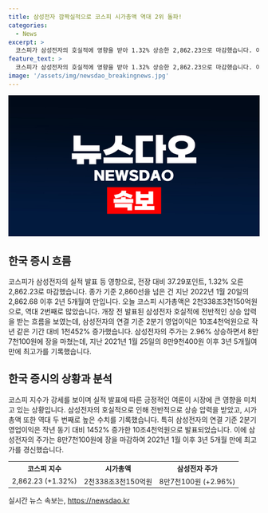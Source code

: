 ```yaml
---
title: 삼성전자 깜짝실적으로 코스피 시가총액 역대 2위 돌파!
categories:
  - News
excerpt: >
  코스피가 삼성전자의 호실적에 영향을 받아 1.32% 상승한 2,862.23으로 마감했습니다. 이는 2년 5개월여 만에 2,860선을 넘었으며, 시가총액은 역대 두 번째로 높았습니다. 삼성전자의 2분기 영업이익은 작년 대비 1,452% 증가한 10조4천억원으로 발표되었고, 주가는 3년 5개월여 만에 최고가를 기록했습니다. (150자)
feature_text: >
  코스피가 삼성전자의 호실적에 영향을 받아 1.32% 상승한 2,862.23으로 마감했습니다. 이는 2년 5개월여 만에 2,860선을 넘었으며, 시가총액은 역대 두 번째로 높았습니다. 삼성전자의 2분기 영업이익은 작년 대비 1,452% 증가한 10조4천억원으로 발표되었고, 주가는 3년 5개월여 만에 최고가를 기록했습니다. (150자)
image: '/assets/img/newsdao_breakingnews.jpg'
---
```


<p><img src="/assets/img/newsdao_breakingnews.jpg" alt="flaretime 속보" /></p>

<h2 data-ke-size="size26">한국 증시 흐름</h2>

<p data-ke-size="size16">코스피가 삼성전자의 실적 발표 등 영향으로, 전장 대비 37.29포인트, 1.32% 오른 2,862.23로 마감했습니다. 종가 기준 2,860선을 넘은 건 지난 2022년 1월 20일의 2,862.68 이후 2년 5개월여 만입니다. 오늘 코스피 시가총액은 2천338조3천150억원으로, 역대 2번째로 많았습니다. 개장 전 발표된 삼성전자 호실적에 전반적인 상승 압력을 받는 흐름을 보였는데, 삼성전자의 연결 기준 2분기 영업이익은 10조4천억원으로 작년 같은 기간 대비 1천452% 증가했습니다. 삼성전자의 주가는 2.96% 상승하면서 8만7천100원에 장을 마쳤는데, 지난 2021년 1월 25일의 8만9천400원 이후 3년 5개월여 만에 최고가를 기록했습니다.</p>

<h2 data-ke-size="size26">한국 증시의 상황과 분석</h2>

<p data-ke-size="size16">코스피 지수가 강세를 보이며 실적 발표에 따른 긍정적인 여론이 시장에 큰 영향을 미치고 있는 상황입니다. 삼성전자의 호실적으로 인해 전반적으로 상승 압력을 받았고, 시가총액 또한 역대 두 번째로 높은 수치를 기록했습니다. 특히 삼성전자의 연결 기준 2분기 영업이익은 작년 동기 대비 1452% 증가한 10조4천억원으로 발표되었습니다. 이에 삼성전자의 주가는 8만7천100원에 장을 마감하여 2021년 1월 이후 3년 5개월 만에 최고가를 경신했습니다.</p>

<table>
    <tr>
        <th>코스피 지수</th>
        <th>시가총액</th>
        <th>삼성전자 주가</th>
    </tr>
    <tr>
        <td style="text-align: center;">2,862.23 (+1.32%)</td>
        <td style="text-align: center;">2천338조3천150억원</td>
        <td style="text-align: center;">8만7천100원 (+2.96%)</td>
    </tr>
</table>
실시간 뉴스 속보는, <a href="https://newsdao.kr" rel="dofollow">https://newsdao.kr</a>


